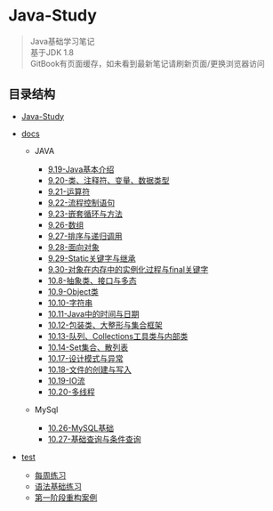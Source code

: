 # Java-Study

> Java基础学习笔记  
> 基于JDK 1.8  
> GitBook有页面缓存，如未看到最新笔记请刷新页面/更换浏览器访问  

## 目录结构

* [Java-Study](README.md)
* [docs](docs/README.md)
  * JAVA
    * [9.19-Java基本介绍](docs/JAVA/9.19-Java基本介绍.md)
    * [9.20-类、注释符、变量、数据类型](docs/JAVA/9.20-类、注释符、变量、数据类型.md)
    * [9.21-运算符](docs/JAVA/9.21-运算符.md)
    * [9.22-流程控制语句](docs/JAVA/9.22-流程控制语句.md)
    * [9.23-嵌套循环与方法](docs/JAVA/9.23-嵌套循环与方法.md)
    * [9.26-数组](docs/JAVA/9.26-数组.md)
    * [9.27-排序与递归调用](docs/JAVA/9.27-排序与递归调用.md)
    * [9.28-面向对象](docs/JAVA/9.28-面向对象.md)
    * [9.29-Static关键字与继承](docs/JAVA/9.29-Static关键字与继承.md)
    * [9.30-对象在内存中的实例化过程与final关键字](docs/JAVA/9.30-对象在内存中的实例化过程与final关键字.md)
    * [10.8-抽象类、接口与多态](docs/JAVA/10.8-抽象类、接口与多态.md)
    * [10.9-Object类](docs/JAVA/10.9-Object类.md)
    * [10.10-字符串](docs/JAVA/10.10-字符串.md)
    * [10.11-Java中的时间与日期](docs/JAVA/10.11-Java中的时间与日期.md)
    * [10.12-包装类、大整形与集合框架](docs/JAVA/10.12-包装类、大整形与集合框架.md)
    * [10.13-队列、Collections工具类与内部类](docs/JAVA/10.13-队列、Collections工具类与内部类.md)
    * [10.14-Set集合、散列表](docs/JAVA/10.14-Set集合、散列表.md)
    * [10.17-设计模式与异常](docs/JAVA/10.17-设计模式与异常.md)
    * [10.18-文件的创建与写入](docs/JAVA/10.18-文件的创建与写入.md)
    * [10.19-IO流](docs/JAVA/10.19-IO流.md)
    * [10.20-多线程](docs/JAVA/10.20-多线程.md)

  * MySql
    * [10.26-MySQL基础](docs/Mysql/10.26-MySQL基础.md)
    * [10.27-基础查询与条件查询](docs/Mysql/10.27-基础查询与条件查询.md)
  
* [test](test/README.md)
  * [每周练习](test/每周练习.md)
  * [语法基础练习](test/语法基础练习.md)
  * [第一阶段重构案例](test/第一阶段重构案例.md)

